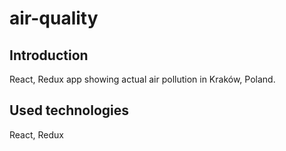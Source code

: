 # air-quality

<h2>Introduction</h2>

React, Redux app showing actual air pollution in Kraków, Poland.

<h2>Used technologies</h2>

React, Redux
